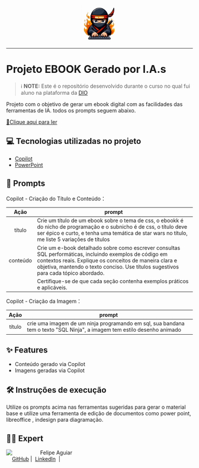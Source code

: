 <p align="center">
    <img width="100" src="https://github.com/Di-Castro/SQL_do_Ninja/blob/main/Ninja.png">
</p>


-------


# Projeto EBOOK Gerado por I.A.s


 > ℹ️ **NOTE:** Este é o repositório desenvolvido durante o curso no qual fui aluno na plataforma da [DIO](https://dio.me)

Projeto com o objetivo de gerar um ebook digital com as facilidades das ferramentas de IA. todos os prompts
seguem abaixo.

<a href="https://github.com/Di-Castro/SQL_do_Ninja/blob/main/Ebook%20-%20SQL%20do%20Ninja.pdf" title="View PDF now"> 📕Clique aqui para ler</a>

## 💻 Tecnologias utilizadas no projeto

- [Copilot](https://copilot.microsoft.com/) 
- [PowerPoint](https://www.microsoft.com/en/microsoft-365/powerpoint)

## 🧠 Prompts


Copilot - Criação do Título e Conteúdo：

|   Ação   | prompt                                                                                                                                                                                                                                                                         |
| :------: | ------------------------------------------------------------------------------------------------------------------------------------------------------------------------------------------------------------------------------------------------------------------------------ |
|  título  | Crie um título de um ebook sobre o tema de css, o ebookk é do nicho de programação e o subnicho é de css, o título deve ser épico e curto, e tenha uma temática de star wars no título, me liste 5 variações de títulos                                                        |
| conteúdo | Crie um e-book detalhado sobre como escrever consultas SQL performáticas, incluindo exemplos de código em contextos reais. Explique os conceitos de maneira clara e objetiva, mantendo o texto conciso. Use títulos sugestivos para cada tópico abordado.                      |
|          | Certifique-se de que cada seção contenha exemplos práticos e aplicáveis.                                                                                                                                                                                                       |


Copilot - Criação da Imagem：

|  Ação  | prompt                                                                                                                   |
| :----: | ------------------------------------------------------------------------------------------------------------------------ |
| título | crie uma imagem de um ninja programando em sql, sua bandana tem o texto "SQL Ninja", a imagem tem estilo desenho animado |

## ✨ Features

- Conteúdo gerado via Copilot
- Imagens geradas via Copilot

## 🛠️ Instruções de execução

Utilize os prompts acima nas ferramentas sugeridas para gerar o material base e utilize uma ferramenta de edição de documentos como power point, libreoffice , indesign para diagramação.

## 👨‍💻 Expert

<p>
    <img 
      align=left 
      margin=10 
      width=80 
      src="https://avatars.githubusercontent.com/u/190566725?v=4"
    />
    <p>&nbsp&nbsp&nbspFelipe Aguiar<br>
    &nbsp&nbsp&nbsp
    <a href="https://github.com/Di-Castro/">
    GitHub</a>&nbsp;|&nbsp;
    <a href="www.linkedin.com/in/didi-castro">LinkedIn</a>
&nbsp;|&nbsp;
</p>
</p>
<br/><br/>
<p>
